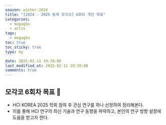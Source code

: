 ```yaml
---
season: winter-2024
title: "[2024 - 2025 동계 모각코] 6회차 개인 목표"
categories:
  - mogagko
  - activ
tags:
  - mogagko
toc: true
toc_sticky: true
type: my

date: 2025-02-11 19:30:00
last_modified_at: 2025-02-11 19:30:00
comments: true
---
```

## 모각코 6회차 목표 🎯

- HCI KOREA 2025 학회 참여 후 관심 연구를 하나 선정하여 정리해본다.
- 이를 통해 HCI 연구의 최신 기술과 연구 동향을 파악하고, 본인의 연구 방향 설정에 도움을 받고자 한다.



<br><br>
